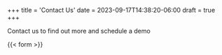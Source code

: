 +++
title = 'Contact Us'
date = 2023-09-17T14:38:20-06:00
draft = true
+++

Contact us to find out more and schedule a demo

{{< form >}}
